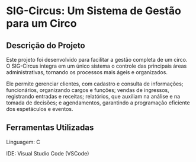 # **SIG-Circus: Um Sistema de Gestão para um Circo**
## **Descrição do Projeto**
Este projeto foi desenvolvido para facilitar a gestão completa de um circo. O SIG-Circus integra em um único sistema o controle das principais áreas administrativas, tornando os processos mais ágeis e organizados.

Ele permite gerenciar clientes, com cadastro e consulta de informações; funcionários, organizando cargos e funções; vendas de ingressos, registrando entradas e receitas; relatórios, que auxiliam na análise e na tomada de decisões; e agendamentos, garantindo a programação eficiente dos espetáculos e eventos.

## **Ferramentas Utilizadas**
Linguagem: C

IDE: Visual Studio Code (VSCode)
